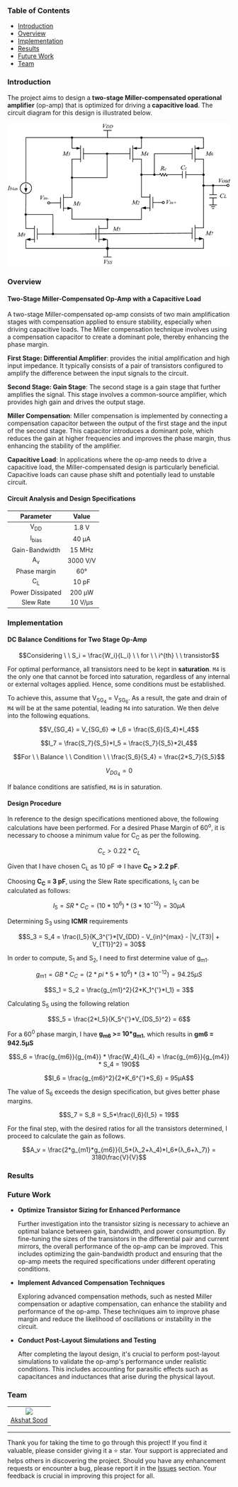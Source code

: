 <h3>Table of Contents</h3>
<ul>
    <li><a href="#introduction">Introduction</a></li>
    <li><a href="#overview">Overview</a></li>
    <li><a href="#implementation">Implementation</a></li>
    <li><a href="#results">Results</a></li>
    <li><a href="#future-work">Future Work</a></li>
    <li><a href="#team">Team</a></li>
</ul>

<h3 id="introduction">Introduction</h3>
<div>
    <p>
        The project aims to design a <b>two-stage Miller-compensated operational amplifier</b> (op-amp) that is optimized for driving a<b> capacitive load</b>. The circuit diagram for this design is illustrated below.
    </p>
</div>

<div align="center">
    <img width="600" src="./assets/circuit-diagram.png">
</div>

<h3 id="overview">Overview</h3>
<div>
    <h4>Two-Stage Miller-Compensated Op-Amp with a Capacitive Load</h4>
    <p>
        A two-stage Miller-compensated op-amp consists of two main amplification stages with compensation applied to ensure stability, especially when driving capacitive loads. The Miller compensation technique involves using a compensation capacitor to create a dominant pole, thereby enhancing the phase margin.
    </p>
</div>
<div>
    <p>
        <b>First Stage: Differential Amplifier</b>: provides the initial amplification and high input impedance. It typically consists of a pair of transistors configured to amplify the difference between the input signals to the circuit.
    </p>
</div>
<div>
    <p>
        <b>Second Stage: Gain Stage</b>: The second stage is a gain stage that further amplifies the signal. This stage involves a common-source amplifier, which provides high gain and drives the output stage.
    </p>
</div>
<div>
    <p>
        <b>Miller Compensation</b>: Miller compensation is implemented by connecting a compensation capacitor between the output of the first stage and the input of the second stage. This capacitor introduces a dominant pole, which reduces the gain at higher frequencies and improves the phase margin, thus enhancing the stability of the amplifier.
    </p>
</div>
<div>
    <p>
        <b>Capacitive Load</b>: In applications where the op-amp needs to drive a capacitive load, the Miller-compensated design is particularly beneficial. Capacitive loads can cause phase shift and potentially lead to unstable circuit.
    </p>
</div>

<h4>Circuit Analysis and Design Specifications</h4>

|    Parameter     |  Value   |
| :--------------: | :------: |
|  V<sub>DD</sub>  |  1.8 V   |
| I<sub>bias</sub> |  40 μA   |
|  Gain-Bandwidth  |  15 MHz  |
|  A<sub>v</sub>   | 3000 V/V |
|   Phase margin   |   60°    |
|  C<sub>L</sub>   |  10 pF   |
| Power Dissipated |  200 μW  |
|    Slew Rate     | 10 V/μs  |

<h3 id="implementation">Implementation</h3>
<h4>DC Balance Conditions for Two Stage Op-Amp</h4>

$$Considering \ \ S_i = \frac{W_i}{L_i} \ \ for \ \ i^{th} \ \ transistor$$

<p>For optimal performance, all transistors need to be kept in <b>saturation</b>. <code>M4</code> is the only one that cannot be forced into saturation, regardless of any internal or external voltages applied. Hence, some conditions must be established.</p>

<p>To achieve this, assume that V<sub>SG<sub>4</sub></sub> = V<sub>SG<sub>6</sub></sub>. As a result, the gate and drain of <code>M4</code> will be at the same potential, leading <code>M4</code> into saturation. We then delve into the following equations.</p>

$$V_{SG_4} = V_{SG_6} => I_6 = \frac{S_6}{S_4}*I_4$$

$$I_7 = \frac{S_7}{S_5}*I_5 = \frac{S_7}{S_5}*2I_4$$

$$For \ \ Balance \ \ Condition \ \ \frac{S_6}{S_4} = \frac{2*S_7}{S_5}$$

$$V_{DG_4} = 0$$

If balance conditions are satisfied, <code>M4</code> is in saturation.

<h4>Design Procedure</h4>
<div>
    In reference to the design specifications mentioned above, the following calculations have been performed. For a desired Phase Margin of 60<sup>o</sup>, it is necessary to choose a minimum value for C<sub>C</sub> as per the following.
</div>

$$C_c > 0.22*C_L$$

<p>
    Given that I have chosen C<sub>L</sub> as 10 pF => I have <b>C<sub>C</sub> &gt; 2.2 pF</b>.
</p>
<p>
    Choosing <b>C<sub>C</sub> = 3 pF</b>, using the Slew Rate specifications, I<sub>5</sub> can be calculated as follows:
</p>

$$I_5 = SR*C_C = (10*10^6)*(3*10^{-12}) = 30 μA$$

Determining S<sub>3</sub> using <b>ICMR</b> requirements

$$S_3 = S_4 = \frac{I_5}{K_3^{'}*[V_{DD} - V_{in}^{max} - |V_{T3}| + V_{T1}]^2} = 30$$

In order to compute, S<sub>1</sub> and S<sub>2</sub>, I need to first determine value of g<sub>m1</sub>.

$$g_{m1} = GB*C_C = (2*pi*5*10^6)*(3*10^{-12}) = 94.25μS$$

$$S_1 = S_2 = \frac{g_{m1}^2}{2*K_1^{'}*I_1} = 3$$

Calculating  S<sub>5</sub> using the following relation

$$S_5 = \frac{2*I_5}{K_5^{'}*V_{DS_5}^2} = 6$$

For a 60<sup>0</sup> phase margin, I have <b>g<sub>m6</sub> >= 10*g<sub>m1</sub></b>, which results in <b>g<sib>m6</sub> = 942.5μS</b>

$$S_6 = \frac{g_{m6}}{g_{m4}} * \frac{W_4}{L_4} = \frac{g_{m6}}{g_{m4}} * S_4 = 190$$

$$I_6 = \frac{g_{m6}^2}{2*K_6^{'}*S_6} = 95μA$$

The value of S<sub>6</sub> exceeds the design specification, but gives better phase margins. 

$$S_7 = S_8 =  S_5*\frac{I_6}{I_5} = 19$$

For the final step, with the desired ratios for all the transistors determined, I proceed to calculate the gain as follows.

$$A_v = \frac{2*g_{m1}*g_{m6}}{I_5*(λ_2+λ_4)*I_6*(λ_6+λ_7)} = 3180\frac{V}{V}$$

<h3 id="results">Results</h3>


<h3 id="future-work">Future Work</h3>
<ul>
    <li>
        <strong>Optimize Transistor Sizing for Enhanced Performance</strong>
        <p>Further investigation into the transistor sizing is necessary to achieve an optimal balance between gain, bandwidth, and power consumption. By fine-tuning the sizes of the transistors in the differential pair and current mirrors, the overall performance of the op-amp can be improved. This includes optimizing the gain-bandwidth product and ensuring that the op-amp meets the required specifications under different operating conditions.</p>
    </li>
    <li>
        <strong>Implement Advanced Compensation Techniques</strong>
        <p>Exploring advanced compensation methods, such as nested Miller compensation or adaptive compensation, can enhance the stability and performance of the op-amp. These techniques aim to improve phase margin and reduce the likelihood of oscillations or instability in the circuit.</p>
    </li>
    <li>
        <strong>Conduct Post-Layout Simulations and Testing</strong>
        <p>After completing the layout design, it's crucial to perform post-layout simulations to validate the op-amp's performance under realistic conditions. This includes accounting for parasitic effects such as capacitances and inductances that arise during the physical layout.</p>
    </li>
</ul>

<h3 id="team">Team</h3>
<div>
    <table>
        <tr align="center">
            <td>
                <img width="100" src="https://avatars.githubusercontent.com/u/148894491?v=4"><br>
                <a href="https://github.com/asood-life">Akshat Sood</a>
            </td>
        </tr>
    </table>
</div>
<hr>
<div>
    Thank you for taking the time to go through this project! If you find it valuable, please consider giving it a ⭐ star. Your support is appreciated and helps others in discovering the project. Should you have any enhancement requests or encounter a bug, please report it in the <a href="https://github.com/asood-life/api-rate-warden/issues">Issues</a> section. Your feedback is crucial in improving this project for all.
</div>

